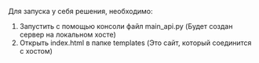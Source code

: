 Для запуска у себя решения, необходимо:

1. Запустить с помощью консоли файл main_api.py (Будет создан сервер на локальном хосте)
2. Открыть index.html в папке templates (Это сайт, который соединится с хостом)
